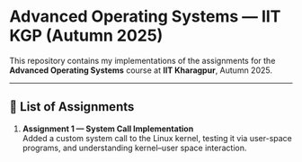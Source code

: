 # Advanced Operating Systems — IIT KGP (Autumn 2025)

This repository contains my implementations of the assignments for the **Advanced Operating Systems** course at **IIT Kharagpur**, Autumn 2025.

---

## 📂 List of Assignments

1. **Assignment 1 — System Call Implementation**  
   Added a custom system call to the Linux kernel, testing it via user-space programs, and understanding kernel–user space interaction.


